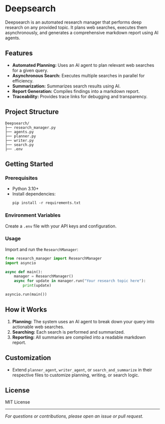 # Deepsearch

Deepsearch is an automated research manager that performs deep research on any provided topic. It plans web searches, executes them asynchronously, and generates a comprehensive markdown report using AI agents.

## Features

- **Automated Planning:** Uses an AI agent to plan relevant web searches for a given query.
- **Asynchronous Search:** Executes multiple searches in parallel for efficiency.
- **Summarization:** Summarizes search results using AI.
- **Report Generation:** Compiles findings into a markdown report.
- **Traceability:** Provides trace links for debugging and transparency.

## Project Structure

```
Deepsearch/
├── research_manager.py
├── agents.py
├── planner.py
├── writer.py
├── search.py
├── .env
```

## Getting Started

### Prerequisites

- Python 3.10+
- Install dependencies:
  ```
  pip install -r requirements.txt
  ```

### Environment Variables

Create a `.env` file with your API keys and configuration.

### Usage

Import and run the `ResearchManager`:

```python
from research_manager import ResearchManager
import asyncio

async def main():
    manager = ResearchManager()
    async for update in manager.run("Your research topic here"):
        print(update)

asyncio.run(main())
```

## How it Works

1. **Planning:** The system uses an AI agent to break down your query into actionable web searches.
2. **Searching:** Each search is performed and summarized.
3. **Reporting:** All summaries are compiled into a readable markdown report.

## Customization

- Extend `planner_agent`, `writer_agent`, or `search_and_summarize` in their respective files to customize planning, writing, or search logic.

## License

MIT License

---

*For questions or contributions, please open an issue or pull request.*